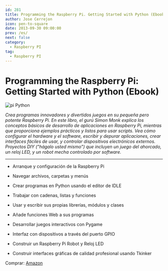 ```yaml
---
id: 281
title: Programming the Raspberry Pi. Getting Started with Python (Ebook)
author: Jose Cerrejon
icon: pen-to-square
date: 2013-09-30 09:00:00
prev: /es/
next: false
category:
  - Raspberry PI
tag:
  - Raspberry PI
---
```


# Programming the Raspberry Pi: Getting Started with Python (Ebook)

![pi Python](/images/2013/09/pi_Python.jpg)

*Crea programas innovadores y divertidos juegos en su pequeña pero potente Raspberry Pi. En este libro, el gurú Simon Monk explica los conceptos básicos de desarrollo de aplicaciones en Raspberry Pi, mientras que proporciona ejemplos prácticos y listos para usar scripts. Vea cómo configurar el hardware y el software, escribir y depurar aplicaciones, crear interfaces fáciles de usar, y controlar dispositivos electrónicos externos. Proyectos DIY ("hágalo usted mismo") que incluyen un juego del ahorcado, un reloj LED, y un robot mecha controlado por software.*

- - -
* Arranque y configuración de la Raspberry Pi

* Navegar archivos, carpetas y menús

* Crear programas en Python usando el editor de IDLE

* Trabajar con cadenas, listas y funciones

* Usar y escribir sus propias librerías, módulos y clases

* Añade funciones Web a sus programas

* Desarrollar juegos interactivos con Pygame

* Interfaz con dispositivos a través del puerto GPIO

* Construir un Raspberry Pi Robot y Reloj LED

* Construir interfaces gráficas de calidad profesional usando Tkinker

Comprar: [Amazon](http://www.amazon.es/Programming-Raspberry-Pi-Getting-ebook/dp/B009XPYHHA)